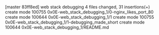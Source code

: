 [master 83ff8ed] web stack debugging
 4 files changed, 31 insertions(+)
 create mode 100755 0x0E-web_stack_debugging_1/0-nginx_likes_port_80
 create mode 100644 0x0E-web_stack_debugging_1/1
 create mode 100755 0x0E-web_stack_debugging_1/1-debugging_made_short
 create mode 100644 0x0E-web_stack_debugging_1/README.md
